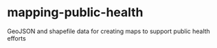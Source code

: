 # mapping-public-health
GeoJSON and shapefile data for creating maps to support public health efforts
